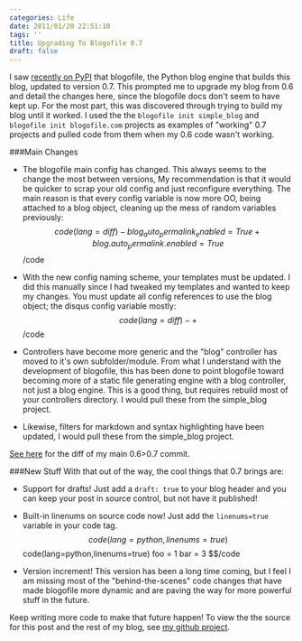 ```yaml
---
categories: Life
date: 2011/01/20 22:51:10
tags: ''
title: Upgrading To Blogofile 0.7
draft: false
---
```

I saw [recently on PyPI][pypi] that blogofile, the Python blog engine that
builds this blog, updated to version 0.7. This prompted me to upgrade my blog
from 0.6 and detail the changes here, since the blogofile docs don't seem to
have kept up. For the most part, this was discovered through trying to build my
blog until it worked. I used the the `blogofile init simple_blog` and
`blogofile init blogofile.com` projects as examples of "working" 0.7 projects
and pulled code from them when my 0.6 code wasn't working.

###Main Changes
*   The blogofile main config has changed. This always seems to the change the
    most between versions, My recommendation is that it would be quicker to scrap
    your old config and just reconfigure everything. The main reason is that
    every config variable is now more OO, being attached to a blog object,
    cleaning up the mess of random variables previously:
$$code(lang=diff)
-blog_auto_permalink_enabled = True
+blog.auto_permalink.enabled = True
$$/code

* With the new config naming scheme, your templates must be updated.  I did
this manually since I had tweaked my templates and wanted to keep my changes.
You must update all config references to use the blog object; the disqus
config variable mostly:
$$code(lang=diff)
-% if bf.config.disqus_enabled:
+% if bf.config.blog.disqus.enabled:
$$/code

* Controllers have become more generic and the "blog" controller has moved to
it's own subfolder/module. From what I understand with the development of
blogofile, this has been done to point blogofile toward becoming more of a
static file generating engine with a blog controller, not just a blog engine.
This is a good thing, but requires rebuild most of your controllers
directory. I would pull these from the simple_blog project.

* Likewise, filters for markdown and syntax highlighting have been updated, I
would pull these from the simple_blog project.

[See here][gitdiff] for the diff of my main 0.6>0.7 commit.

###New Stuff
With that out of the way, the cool things that 0.7 brings are:

* Support for drafts! Just add a `draft: true` to your blog header and you can
keep your post in source control, but not have it published!

* Built-in linenums on source code now! Just add the `linenums=true` variable
in your code tag.
$$code(lang=python,linenums=true) 
$$code(lang=python,linenums=true) 
foo = 1
bar = 3
$$/code

* Version increment! This version has been a long time coming, but I feel I am
missing most of the "behind-the-scenes" code changes that have made blogofile
more dynamic and are paving the way for more powerful stuff in the future.

Keep writing more code to make that future happen! To view the the source for
this post and the rest of my blog, see [my github project][asktherelic.com].

[pypi]: http://pypi.python.org/pypi/Blogofile
[gitdiff]: https://github.com/askedrelic/asktherelic.com/commit/db490969f3a3913da20ecc7c189e975c28ed975d
[asktherelic.com]: https://github.com/askedrelic/asktherelic.com
